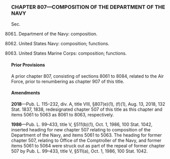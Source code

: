 ### **CHAPTER 807—COMPOSITION OF THE DEPARTMENT OF THE NAVY** ###

Sec.

8061. Department of the Navy: composition.

8062. United States Navy: composition; functions.

8063. United States Marine Corps: composition; functions.

#### Prior Provisions ####

A prior chapter 807, consisting of sections 8061 to 8084, related to the Air Force, prior to renumbering as chapter 907 of this title.

#### Amendments ####

**2018**—Pub. L. 115–232, div. A, title VIII, §807(e)(1), (f)(1), Aug. 13, 2018, 132 Stat. 1837, 1838, redesignated chapter 507 of this title as this chapter and items 5061 to 5063 as 8061 to 8063, respectively.

**1986**—Pub. L. 99–433, title V, §511(b)(1), Oct. 1, 1986, 100 Stat. 1042, inserted heading for new chapter 507 relating to composition of the Department of the Navy, and items 5061 to 5063. The heading for former chapter 507, relating to Office of the Comptroller of the Navy, and former items 5061 to 5064 were struck out as part of the repeal of former chapter 507 by Pub. L. 99–433, title V, §511(a), Oct. 1, 1986, 100 Stat. 1042.